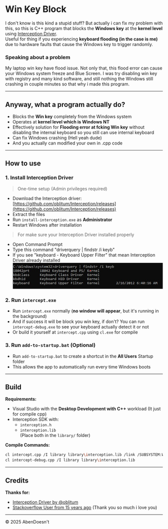 # Win Key Block

I don't know is this kind a stupid stuff? But actually i can fix my problem with this, so this is C++ program that blocks the **Windows key** at the **kernel level** using [Interception Driver](https://github.com/oblitum/Interception).  
Useful for thing if you experiencing **keyboard flooding (in the case is me)** due to hardware faults that cause the Windows key to trigger randomly. 

### Speaking about a problem
My laptop win key have flood issue. Not only that, this flood error can cause your Windows system freeze and Blue Screen.
I was try disabling win key with registry and many kind software, and still nothing the Windows still crashing in couple minutes so that why i made this program.

---

## Anyway, what a program actually do?

- Blocks the **Win key** completely from the Windows system
- Operates at **kernel level which is Windows NT**
- Effectively solution for **Flooding error at fcking Win key** without disabling the internal keyboard so you still can use internal keyboard
- Can fix Windows crashing (Hell yeah dude) 
- And you actually can modified your own in .cpp code

---

## How to use

### 1. Install Interception Driver  
> One-time setup (Admin privileges required)
  - Download the Interception driver: [https://github.com/oblitum/Interception/releases](https://github.com/oblitum/Interception/releases)
  - Extract the files  
  - Run `install-interception.exe` as **Administrator**  
  - Restart Windows after installation

> For make sure your Interception Driver installed properly
  - Open Command Prompt
  - Type this command "driverquery | findstr /i keyb"
  - If you see "keyboard - Keyboard Upper Filter" that mean Interception Driver already installed
![Preview](https://raw.githubusercontent.com/hybridrev/win-key-block/refs/heads/main/img/Screenshot%202025-07-25%20202605.jpg)

### 2. Run `intercept.exe`

- Run `intercept.exe` normally (**no window will appear**, but it's running in the background)
- And if success it will be block you win key, if don't? You can run `intercept-debug.exe` to see your keyboard actually detect it or not
- Or build it yourself at `intercept.cpp` using `cl.exe` for compile

### 3. Run `add-to-startup.bat` (Optional)

- Run `add-to-startup.bat` to create a shortcut in the **All Users** Startup folder  
- This allows the app to automatically run every time Windows boots

---

## Build

**Requirements:**
- Visual Studio with the **Desktop Development with C++** workload (It just for compile cpp)
- Interception SDK with:
  - `interception.h`
  - `interception.lib`  
  (Place both in the `library/` folder)

**Compile Commands:**

```bash
cl intercept.cpp /I library library\interception.lib /link /SUBSYSTEM:WINDOWS
cl intercept-debug.cpp /I library library\interception.lib
```

---

## Credits
**Thanks for:**
  - [Interception Driver by @oblitum](https://github.com/oblitum/Interception)
  - [Stackoverflow User from 15 years ago](https://stackoverflow.com/questions/3270434/how-do-i-intercept-windows-key-under-windows-7/8844117#8844117) (Thank you so much i love you) 

---
© 2025 AbenDoesn't
